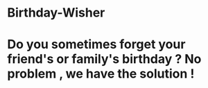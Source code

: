 # Birthday-Wisher
# Do you sometimes forget your friend's or family's birthday ? No problem , we have the solution !
